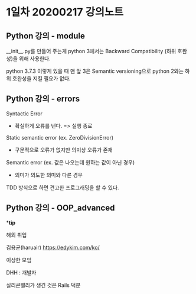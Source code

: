 # 1일차 20200217 강의노트

## Python 강의 - module

__init\_\_.py를 만들어 주는게 python 3에서는 Backward Compatibility (하위 호완성)을 위해 사용한다.

python 3.7.3 이렇게 있을 때 맨 앞 3은 Semantic versioning으로 python 2와는 하위 호완성을 지킬 필요가 없다.



## Python 강의 - errors

Syntactic Error

- 확실하게 오류를 낸다. => 실행 종료

Static semantic error (ex. ZeroDivisionError)

- 구문적으로 오류가 없지만 의미상 오류가 존재

Semantic error (ex. 값은 나오는데 원하는 값이 아닌 경우)

- 의미가 의도한 의미와 다른 경우



TDD 방식으로 하면 견고한 프로그래밍을 할 수 있다.



## Python 강의 - OOP_advanced











***tip**

해외 취업

김용균(haruair) https://edykim.com/ko/

이상한 모임



DHH : 개발자



실리콘밸리가 생긴 것은 Rails 덕분

